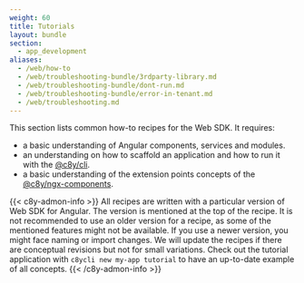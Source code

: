 ```yaml
---
weight: 60
title: Tutorials
layout: bundle
section: 
  - app_development
aliases:
  - /web/how-to
  - /web/troubleshooting-bundle/3rdparty-library.md
  - /web/troubleshooting-bundle/dont-run.md
  - /web/troubleshooting-bundle/error-in-tenant.md
  - /web/troubleshooting.md
---
```


This section lists common how-to recipes for the Web SDK. It requires:

 - a basic understanding of Angular components, services and modules.
 - an understanding on how to scaffold an application and how to run it with the [@c8y/cli](/web/development-tools/#c8y-cli).
 - a basic understanding of the extension points concepts of the [@c8y/ngx-components](/web/libraries/#extension-points).

{{< c8y-admon-info >}}
All recipes are written with a particular version of Web SDK for Angular. The version is mentioned at the top of the recipe. It is not recommended to use an older version for a recipe, as some of the mentioned features might not be available. If you use a newer version, you might face naming or import changes. We will update the recipes if there are conceptual revisions but not for small variations. Check out the tutorial application with `c8ycli new my-app tutorial` to have an up-to-date example of all concepts.
{{< /c8y-admon-info >}}
